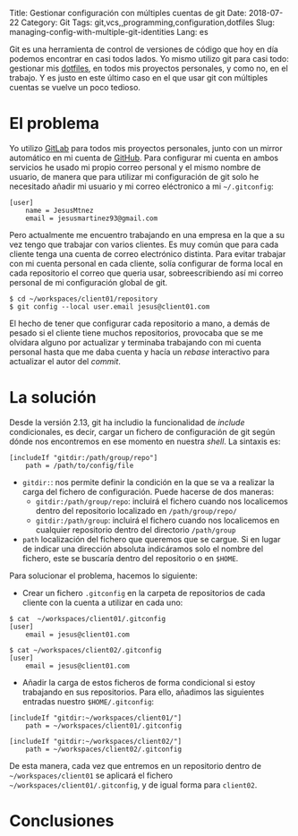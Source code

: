 Title: Gestionar configuración con múltiples cuentas de git
Date: 2018-07-22
Category: Git
Tags: git,vcs,,programming,configuration,dotfiles
Slug: managing-config-with-multiple-git-identities
Lang: es

Git es una herramienta de control de versiones de código que hoy en día podemos encontrar en casi todos lados. Yo mismo utilizo git para casi todo: gestionar mis [dotfiles](https://gitlab.com/JesusMtnez/dotfiles), en todos mis proyectos personales, y como no, en el trabajo. Y es justo en este último caso en el que usar git con múltiples cuentas se vuelve un poco tedioso.

# El problema

Yo utilizo [GitLab](https://gitlab.com/JesusMtnez) para todos mis proyectos personales, junto con un mirror automático en mi cuenta de [GitHub](https://github.com/JesusMtnez). Para configurar mi cuenta en ambos servicios he usado mi propio correo personal y el mismo nombre de usuario, de manera que para utilizar mi configuración de git solo he necesitado añadir mi usuario y mi correo eléctronico a mi `~/.gitconfig`:

```
[user]
    name = JesusMtnez
    email = jesusmartinez93@gmail.com
```

Pero actualmente me encuentro trabajando en una empresa en la que a su vez tengo que trabajar con varios clientes. Es muy común que para cada cliente tenga una cuenta de correo electrónico distinta. Para evitar trabajar con mi cuenta personal en cada cliente, solía configurar de forma local en cada repositorio el correo que queria usar, sobreescribiendo así mi correo personal de mi configuración global de git.

```
$ cd ~/workspaces/client01/repository
$ git config --local user.email jesus@client01.com
```

El hecho de tener que configurar cada repositorio a mano, a demás de pesado si el cliente tiene muchos repositorios, provocaba que se me olvidara alguno por actualizar y terminaba trabajando con mi cuenta personal hasta que me daba cuenta y hacía un _rebase_ interactivo para actualizar el autor del _commit_.

# La solución

Desde la versión 2.13, git ha includio la funcionalidad de _include_ condicionales, es decir, cargar un fichero de configuración de git según dónde nos encontremos en ese momento en nuestra _shell_. La sintaxis es:

```
[includeIf "gitdir:/path/group/repo"]
    path = /path/to/config/file
```

- `gitdir:`: nos permite definir la condición en la que se va a realizar la carga del fichero de configuración. Puede hacerse de dos maneras:
    - `gitdir:/path/group/repo`: incluirá el fichero cuando nos localicemos dentro del repositorio localizado en `/path/group/repo/`
    - `gitdir:/path/group`: incluirá el fichero cuando nos localicemos en cualquier repositorio dentro del directorio `/path/group`
- `path` localización del fichero que queremos que se cargue. Si en lugar de indicar una dirección absoluta indicáramos solo el nombre del fichero, este se buscaría dentro del repositorio o en `$HOME`.

Para solucionar el problema, hacemos lo siguiente:

* Crear un fichero `.gitconfig` en la carpeta de repositorios de cada cliente con la cuenta a utilizar en cada uno:

```
$ cat  ~/workspaces/client01/.gitconfig
[user]
    email = jesus@client01.com

$ cat ~/workspaces/client02/.gitconfig
[user]
    email = jesus@client01.com

```

* Añadir la carga de estos ficheros de forma condicional si estoy trabajando en sus repositorios. Para ello,  añadimos las siguientes entradas nuestro `$HOME/.gitconfig`:

```
[includeIf "gitdir:~/workspaces/client01/"]
    path = ~/workspaces/client01/.gitconfig

[includeIf "gitdir:~/workspaces/client02/"]
    path = ~/workspaces/client02/.gitconfig
```

De esta manera, cada vez que entremos en un repositorio dentro de `~/workspaces/client01` se aplicará el fichero `~/workspaces/client01/.gitconfig`, y de igual forma para `client02`.

# Conclusiones

